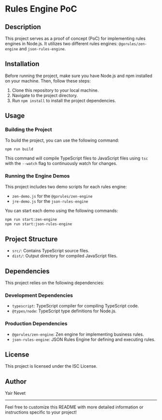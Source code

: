 

# Rules Engine PoC

## Description

This project serves as a proof of concept (PoC) for implementing rules engines in Node.js. It utilizes two different rules engines: `@gorules/zen-engine` and `json-rules-engine`.

## Installation

Before running the project, make sure you have Node.js and npm installed on your machine. Then, follow these steps:

1. Clone this repository to your local machine.
2. Navigate to the project directory.
3. Run `npm install` to install the project dependencies.

## Usage

### Building the Project

To build the project, you can use the following command:

```bash
npm run build
```

This command will compile TypeScript files to JavaScript files using `tsc` with the `--watch` flag to continuously watch for changes.

### Running the Engine Demos

This project includes two demo scripts for each rules engine:

- `zen-demo.js` for the `@gorules/zen-engine`
- `jre-demo.js` for the `json-rules-engine`

You can start each demo using the following commands:

```bash
npm run start:zen-engine
npm run start:json-rules-engine
```

## Project Structure

- `src/`: Contains TypeScript source files.
- `dist/`: Output directory for compiled JavaScript files.

## Dependencies

This project relies on the following dependencies:

### Development Dependencies

- `typescript`: TypeScript compiler for compiling TypeScript code.
- `@types/node`: TypeScript type definitions for Node.js.

### Production Dependencies

- `@gorules/zen-engine`: Zen engine for implementing business rules.
- `json-rules-engine`: JSON Rules Engine for defining and executing rules.

## License

This project is licensed under the ISC License.

## Author

Yair Nevet

---

Feel free to customize this README with more detailed information or instructions specific to your project!
